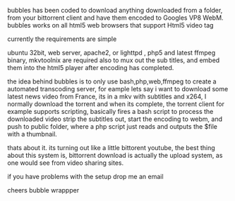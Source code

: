 bubbles has been coded to download anything downloaded from a folder, from your bittorrent client and have them encoded to 
Googles VP8 WebM. bubbles works on all html5 web browsers that support Html5 video tag

currently the requirements are simple

ubuntu 32bit, web server, apache2, or lighttpd , php5 and latest ffmpeg  binary, mkvtoolnix are required also to mux 
out the sub titles, and embed them into the html5 player after encoding has completed. 


the idea behind bubbles is to only use bash,php,web,ffmpeg to create a automated transcoding server, for eample lets say
i want to download some latest news video from France, its in a mkv with subtitles and x264,  I normally download the torrent
and when its complete, the torrent client for example supports scripting, basically fires a bash script to process the downloaded video
strip the subtitles out, start the encoding to webm, and push to public folder, where a php script just reads and outputs the $file with a thumbnail. 

thats about it. its turning out like a little bittorent youtube, the best thing about this system is, bittorrent download is
actually the upload system, as one would see from video sharing sites. 

if you have problems with the setup drop me an email

cheers
bubble wrappper 
